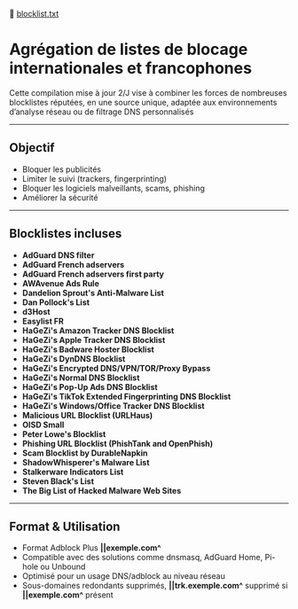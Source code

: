 🔗 [blocklist.txt](https://raw.githubusercontent.com/PbDNS/Blocklists/refs/heads/main/blocklist.txt)

# Agrégation de listes de blocage internationales et francophones

Cette compilation mise à jour 2/J vise à combiner les forces de nombreuses blocklistes réputées, en une source unique, adaptée aux environnements d’analyse réseau ou de filtrage DNS personnalisés

---

## Objectif

- Bloquer les publicités
- Limiter le suivi (trackers, fingerprinting)
- Bloquer les logiciels malveillants, scams, phishing
- Améliorer la sécurité

---

## Blocklistes incluses

- **AdGuard DNS filter**
- **AdGuard French adservers**
- **AdGuard French adservers first party**
- **AWAvenue Ads Rule**
- **Dandelion Sprout's Anti-Malware List**
- **Dan Pollock's List**
- **d3Host**
- **Easylist FR**
- **HaGeZi's Amazon Tracker DNS Blocklist**
- **HaGeZi's Apple Tracker DNS Blocklist**
- **HaGeZi's Badware Hoster Blocklist**
- **HaGeZi's DynDNS Blocklist**
- **HaGeZi's Encrypted DNS/VPN/TOR/Proxy Bypass**
- **HaGeZi's Normal DNS Blocklist**
- **HaGeZi's Pop-Up Ads DNS Blocklist**
- **HaGeZi's TikTok Extended Fingerprinting DNS Blocklist**
- **HaGeZi's Windows/Office Tracker DNS Blocklist**
- **Malicious URL Blocklist (URLHaus)**
- **OISD Small**
- **Peter Lowe's Blocklist**
- **Phishing URL Blocklist (PhishTank and OpenPhish)**
- **Scam Blocklist by DurableNapkin**
- **ShadowWhisperer's Malware List**
- **Stalkerware Indicators List**
- **Steven Black's List**
- **The Big List of Hacked Malware Web Sites**

---

## Format & Utilisation

- Format Adblock Plus **||exemple.com^**
- Compatible avec des solutions comme dnsmasq, AdGuard Home, Pi-hole ou Unbound
- Optimisé pour un usage DNS/adblock au niveau réseau
- Sous-domaines redondants supprimés, **||trk.exemple.com^** supprimé si **||exemple.com^** présent
